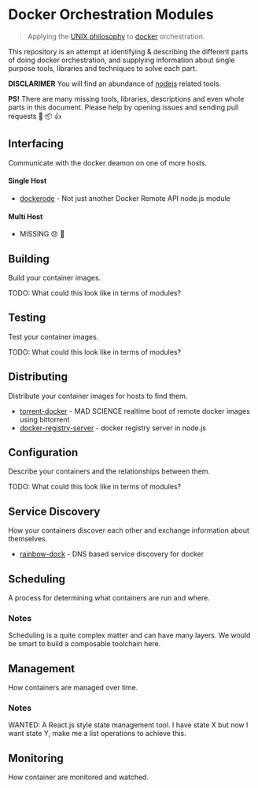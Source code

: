 # Docker Orchestration Modules

> Applying the [UNIX philosophy](http://en.wikipedia.org/wiki/Unix_philosophy) to [docker](https://www.docker.com/) orchestration.

This repository is an attempt at identifying & describing the different parts of doing docker orchestration, and supplying information about single purpose tools, libraries and techniques to solve each part.

**DISCLARIMER** You will find an abundance of [nodejs](http://nodejs.org/) related tools.  

**PS!** There are many missing tools, libraries, descriptions and even whole parts in this document. Please help by opening issues and sending pull requests :santa: :package: :+1:

## Interfacing

Communicate with the docker deamon on one of more hosts.

#### Single Host

* [dockerode](https://github.com/apocas/dockerode) - Not just another Docker Remote API node.js module

#### Multi Host

* MISSING :disappointed: :panda_face:

## Building

Build your container images.

TODO: What could this look like in terms of modules?

## Testing

Test your container images.

TODO: What could this look like in terms of modules?

## Distributing

Distribute your container images for hosts to find them.

* [torrent-docker](https://github.com/mafintosh/torrent-docker) - MAD SCIENCE realtime boot of remote docker images using bittorrent
* [docker-registry-server](https://github.com/mafintosh/docker-registry-server) - docker registry server in node.js

## Configuration

Describe your containers and the relationships between them.

TODO: What could this look like in terms of modules?

## Service Discovery

How your containers discover each other and exchange information about themselves.

* [rainbow-dock](https://github.com/asbjornenge/rainbow-dock) - DNS based service discovery for docker

## Scheduling

A process for determining what containers are run and where.

### Notes

Scheduling is a quite complex matter and can have many layers. We would be smart to build a composable toolchain here.

## Management

How containers are managed over time.

### Notes

WANTED: A React.js style state management tool. I have state X but now I want state Y, make me a list operations to achieve this.

## Monitoring

How container are monitored and watched.